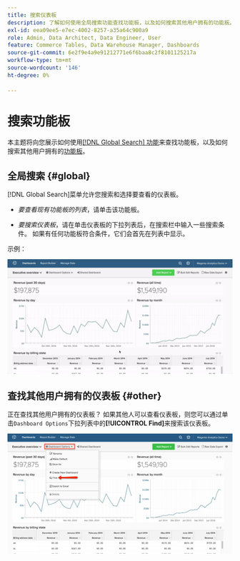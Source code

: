 ```yaml
---
title: 搜索仪表板
description: 了解如何使用全局搜索功能查找功能板，以及如何搜索其他用户拥有的功能板。
exl-id: eea09ee5-e7ec-4002-8257-a35a64c900a9
role: Admin, Data Architect, Data Engineer, User
feature: Commerce Tables, Data Warehouse Manager, Dashboards
source-git-commit: 6e2f9e4a9e91212771e6f6baa8c2f8101125217a
workflow-type: tm+mt
source-wordcount: '146'
ht-degree: 0%

---
```


# 搜索功能板

本主题将向您展示如何使用[[!DNL Global Search] 功能](#global)来查找功能板，以及如何搜索其他用户拥有的[功能板](#other)。

## 全局搜索 {#global}

[!DNL Global Search]菜单允许您搜索和选择要查看的仪表板。

* *要查看现有功能板的列表*，请单击该功能板。

* *要搜索仪表板*，请在单击仪表板的下拉列表后，在搜索栏中输入一些搜索条件。 如果有任何功能板符合条件，它们会首先在列表中显示。

示例：

![仪表板全局搜索](../../assets/dboard-global-search.gif)

## 查找其他用户拥有的仪表板 {#other}

正在查找其他用户拥有的仪表板？ 如果其他人可以查看仪表板，则您可以通过单击`Dashboard Options`下拉列表中的&#x200B;**[!UICONTROL Find]**&#x200B;来搜索该仪表板。

![查找仪表板](../../assets/find-dboards-other-owners.png)
